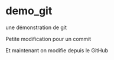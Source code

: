 # demo_git
une démonstration de git

Petite modification pour un commit

Et maintenant on modifie depuis le GitHub
